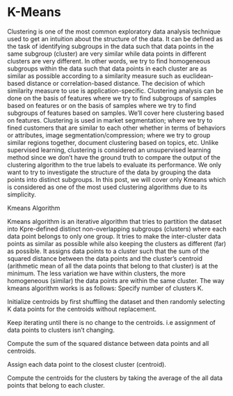 # K-Means

Clustering is one of the most common exploratory data analysis technique used to get an intuition about the structure of the data. It can be defined as the task of identifying subgroups in the data such that data points in the same subgroup (cluster) are very similar while data points in different clusters are very different. In other words, we try to find homogeneous subgroups within the data such that data points in each cluster are as similar as possible according to a similarity measure such as euclidean-based distance or correlation-based distance. The decision of which similarity measure to use is application-specific.
Clustering analysis can be done on the basis of features where we try to find subgroups of samples based on features or on the basis of samples where we try to find subgroups of features based on samples. We’ll cover here clustering based on features. Clustering is used in market segmentation; where we try to fined customers that are similar to each other whether in terms of behaviors or attributes, image segmentation/compression; where we try to group similar regions together, document clustering based on topics, etc.
Unlike supervised learning, clustering is considered an unsupervised learning method since we don’t have the ground truth to compare the output of the clustering algorithm to the true labels to evaluate its performance. We only want to try to investigate the structure of the data by grouping the data points into distinct subgroups.
In this post, we will cover only Kmeans which is considered as one of the most used clustering algorithms due to its simplicity.

Kmeans Algorithm

Kmeans algorithm is an iterative algorithm that tries to partition the dataset into Kpre-defined distinct non-overlapping subgroups (clusters) where each data point belongs to only one group. It tries to make the inter-cluster data points as similar as possible while also keeping the clusters as different (far) as possible. It assigns data points to a cluster such that the sum of the squared distance between the data points and the cluster’s centroid (arithmetic mean of all the data points that belong to that cluster) is at the minimum. The less variation we have within clusters, the more homogeneous (similar) the data points are within the same cluster.
The way kmeans algorithm works is as follows:
Specify number of clusters K.

Initialize centroids by first shuffling the dataset and then randomly selecting K data points for the centroids without replacement.

Keep iterating until there is no change to the centroids. i.e assignment of data points to clusters isn’t changing.

Compute the sum of the squared distance between data points and all centroids.

Assign each data point to the closest cluster (centroid).

Compute the centroids for the clusters by taking the average of the all data points that belong to each cluster.

